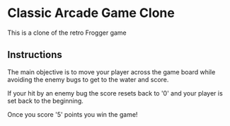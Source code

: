 # Classic Arcade Game Clone

This is a clone of the retro Frogger game

## Instructions

The main objective is to move your player across the game board while avoiding the enemy bugs to get to the water and score.

If your hit by an enemy bug the score resets back to '0' and your player is set back to the beginning.

Once you score '5' points you win the game!
